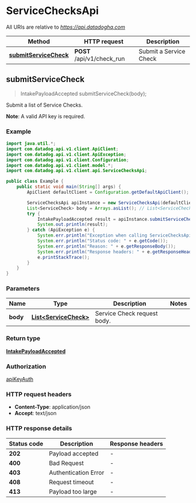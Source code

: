 # ServiceChecksApi

All URIs are relative to *https://api.datadoghq.com*

Method        | HTTP request | Description
------------- | ------------ | ------------
[**submitServiceCheck**](ServiceChecksApi.md#submitServiceCheck) | **POST** /api/v1/check_run | Submit a Service Check



## submitServiceCheck

> IntakePayloadAccepted submitServiceCheck(body);

Submit a list of Service Checks.

**Note**: A valid API key is required.

### Example

```java
import java.util.*;
import com.datadog.api.v1.client.ApiClient;
import com.datadog.api.v1.client.ApiException;
import com.datadog.api.v1.client.Configuration;
import com.datadog.api.v1.client.model.*;
import com.datadog.api.v1.client.api.ServiceChecksApi;

public class Example {
    public static void main(String[] args) {
        ApiClient defaultClient = Configuration.getDefaultApiClient();

        ServiceChecksApi apiInstance = new ServiceChecksApi(defaultClient);
        List<ServiceCheck> body = Arrays.asList(); // List<ServiceCheck> | Service Check request body.
        try {
            IntakePayloadAccepted result = apiInstance.submitServiceCheck(body);
            System.out.println(result);
        } catch (ApiException e) {
            System.err.println("Exception when calling ServiceChecksApi#submitServiceCheck");
            System.err.println("Status code: " + e.getCode());
            System.err.println("Reason: " + e.getResponseBody());
            System.err.println("Response headers: " + e.getResponseHeaders());
            e.printStackTrace();
        }
    }
}
```

### Parameters


Name | Type | Description  | Notes
------------- | ------------- | ------------- | -------------
 **body** | [**List&lt;ServiceCheck&gt;**](ServiceCheck.md)| Service Check request body. |

### Return type

[**IntakePayloadAccepted**](IntakePayloadAccepted.md)

### Authorization

[apiKeyAuth](README.md#apiKeyAuth)

### HTTP request headers

- **Content-Type**: application/json
- **Accept**: text/json

### HTTP response details
| Status code | Description | Response headers |
|-------------|-------------|------------------|
| **202** | Payload accepted |  -  |
| **400** | Bad Request |  -  |
| **403** | Authentication Error |  -  |
| **408** | Request timeout |  -  |
| **413** | Payload too large |  -  |

